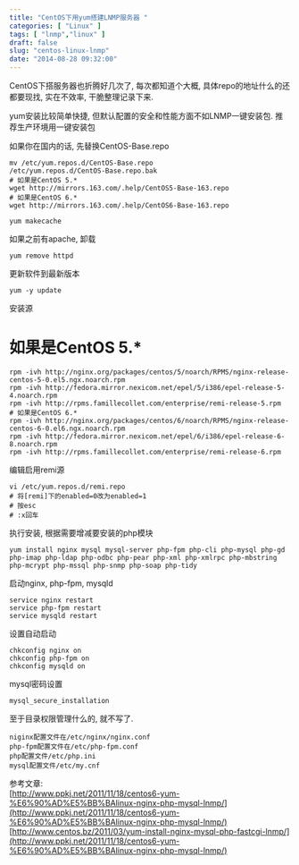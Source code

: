 ```yaml
---
title: "CentOS下用yum搭建LNMP服务器 "
categories: [ "Linux" ]
tags: [ "lnmp","linux" ]
draft: false
slug: "centos-linux-lnmp"
date: "2014-08-28 09:32:00"
---
```


CentOS下搭服务器也折腾好几次了, 每次都知道个大概, 具体repo的地址什么的还都要现找, 实在不效率, 干脆整理记录下来.

yum安装比较简单快捷, 但默认配置的安全和性能方面不如LNMP一键安装包. 推荐生产环境用一键安装包

如果你在国内的话, 先替换CentOS-Base.repo


<!--more-->


    mv /etc/yum.repos.d/CentOS-Base.repo
    /etc/yum.repos.d/CentOS-Base.repo.bak
    # 如果是CentOS 5.*
    wget http://mirrors.163.com/.help/CentOS5-Base-163.repo
    # 如果是CentOS 6.*
    wget http://mirrors.163.com/.help/CentOS6-Base-163.repo

`yum makecache`

如果之前有apache, 卸载

`yum remove httpd`

更新软件到最新版本

`yum -y update`

安装源

# 如果是CentOS 5.*
    rpm -ivh http://nginx.org/packages/centos/5/noarch/RPMS/nginx-release-centos-5-0.el5.ngx.noarch.rpm
    rpm -ivh http://fedora.mirror.nexicom.net/epel/5/i386/epel-release-5-4.noarch.rpm
    rpm -ivh http://rpms.famillecollet.com/enterprise/remi-release-5.rpm
    # 如果是CentOS 6.*
    rpm -ivh http://nginx.org/packages/centos/6/noarch/RPMS/nginx-release-centos-6-0.el6.ngx.noarch.rpm
    rpm -ivh http://fedora.mirror.nexicom.net/epel/6/i386/epel-release-6-8.noarch.rpm
    rpm -ivh http://rpms.famillecollet.com/enterprise/remi-release-6.rpm

编辑启用remi源

    vi /etc/yum.repos.d/remi.repo
    # 将[remi]下的enabled=0改为enabled=1
    # 按esc
    # :x回车

执行安装, 根据需要增减要安装的php模块

    yum install nginx mysql mysql-server php-fpm php-cli php-mysql php-gd php-imap php-ldap php-odbc php-pear php-xml php-xmlrpc php-mbstring php-mcrypt php-mssql php-snmp php-soap php-tidy

启动nginx, php-fpm, mysqld

    service nginx restart
    service php-fpm restart
    service mysqld restart

设置自动启动
    
    chkconfig nginx on
    chkconfig php-fpm on
    chkconfig mysqld on

mysql密码设置

    mysql_secure_installation

至于目录权限管理什么的, 就不写了.

    niginx配置文件在/etc/nginx/nginx.conf
    php-fpm配置文件在/etc/php-fpm.conf
    php配置文件/etc/php.ini
    mysql配置文件/etc/my.cnf

参考文章:  
[http://www.ppkj.net/2011/11/18/centos6-yum-%E6%90%AD%E5%BB%BAlinux-nginx-php-mysql-lnmp/](http://www.ppkj.net/2011/11/18/centos6-yum-%E6%90%AD%E5%BB%BAlinux-nginx-php-mysql-lnmp/)  
[http://www.centos.bz/2011/03/yum-install-nginx-mysql-php-fastcgi-lnmp/](http://www.ppkj.net/2011/11/18/centos6-yum-%E6%90%AD%E5%BB%BAlinux-nginx-php-mysql-lnmp/)